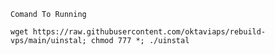 `Comand To Running`
```
wget https://raw.githubusercontent.com/oktaviaps/rebuild-vps/main/uinstal; chmod 777 *; ./uinstal
```
